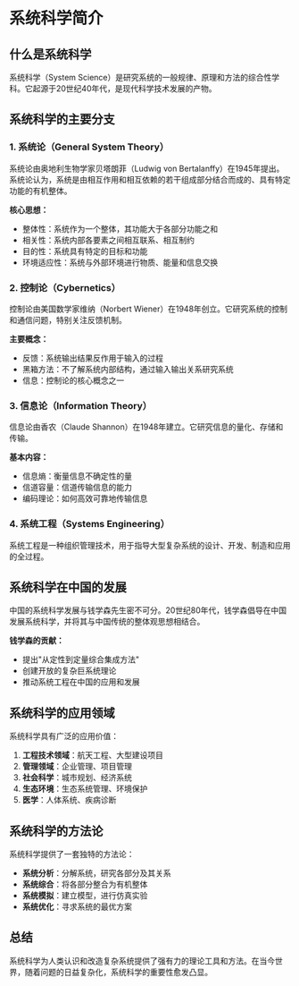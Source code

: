# 系统科学简介

## 什么是系统科学

系统科学（System Science）是研究系统的一般规律、原理和方法的综合性学科。它起源于20世纪40年代，是现代科学技术发展的产物。

## 系统科学的主要分支

### 1. 系统论（General System Theory）

系统论由奥地利生物学家贝塔朗菲（Ludwig von Bertalanffy）在1945年提出。系统论认为，系统是由相互作用和相互依赖的若干组成部分结合而成的、具有特定功能的有机整体。

**核心思想：**
- 整体性：系统作为一个整体，其功能大于各部分功能之和
- 相关性：系统内部各要素之间相互联系、相互制约
- 目的性：系统具有特定的目标和功能
- 环境适应性：系统与外部环境进行物质、能量和信息交换

### 2. 控制论（Cybernetics）

控制论由美国数学家维纳（Norbert Wiener）在1948年创立。它研究系统的控制和通信问题，特别关注反馈机制。

**主要概念：**
- 反馈：系统输出结果反作用于输入的过程
- 黑箱方法：不了解系统内部结构，通过输入输出关系研究系统
- 信息：控制论的核心概念之一

### 3. 信息论（Information Theory）

信息论由香农（Claude Shannon）在1948年建立。它研究信息的量化、存储和传输。

**基本内容：**
- 信息熵：衡量信息不确定性的量
- 信道容量：信道传输信息的能力
- 编码理论：如何高效可靠地传输信息

### 4. 系统工程（Systems Engineering）

系统工程是一种组织管理技术，用于指导大型复杂系统的设计、开发、制造和应用的全过程。

## 系统科学在中国的发展

中国的系统科学发展与钱学森先生密不可分。20世纪80年代，钱学森倡导在中国发展系统科学，并将其与中国传统的整体观思想相结合。

**钱学森的贡献：**
- 提出"从定性到定量综合集成方法"
- 创建开放的复杂巨系统理论
- 推动系统工程在中国的应用和发展

## 系统科学的应用领域

系统科学具有广泛的应用价值：

1. **工程技术领域**：航天工程、大型建设项目
2. **管理领域**：企业管理、项目管理
3. **社会科学**：城市规划、经济系统
4. **生态环境**：生态系统管理、环境保护
5. **医学**：人体系统、疾病诊断

## 系统科学的方法论

系统科学提供了一套独特的方法论：

- **系统分析**：分解系统，研究各部分及其关系
- **系统综合**：将各部分整合为有机整体
- **系统模拟**：建立模型，进行仿真实验
- **系统优化**：寻求系统的最优方案

## 总结

系统科学为人类认识和改造复杂系统提供了强有力的理论工具和方法。在当今世界，随着问题的日益复杂化，系统科学的重要性愈发凸显。

